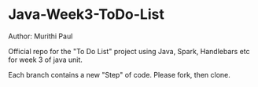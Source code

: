 # Java-Week3-ToDo-List

Author: Murithi Paul

Official repo for the "To Do List" project using Java, Spark, Handlebars etc for week 3 of java unit.

Each branch contains a new "Step" of code. Please fork, then clone.